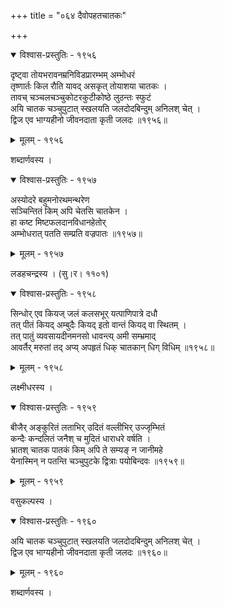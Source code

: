 +++
title = "०६४ दैवोपहतचातकः"

+++



<details open><summary>विश्वास-प्रस्तुतिः - १९५६</summary>

दृष्ट्वा तोयभरावनम्रनिविडप्रारम्भम् अम्भोधरं  
तृष्णार्तः किल रौति यावद् असकृत् तोयाशया चातकः ।  
तावच् चञ्चलचञ्चुकोटरकुटीकोष्ठे लुठन्तः स्फुटं  
अयि चातक चञ्चुपुटात् स्खलयति जलदोदबिन्दुम् अनिलश् चेत् ।  
द्विज एव भाग्यहीनो जीवनदाता कृती जलदः ॥१९५६॥
</details>

<details><summary>मूलम् - १९५६</summary>

दृष्ट्वा तोयभरावनम्रनिविडप्रारम्भम् अम्भोधरं  
तृष्णार्तः किल रौति यावद् असकृत् तोयाशया चातकः ।  
तावच् चञ्चलचञ्चुकोटरकुटीकोष्ठे लुठन्तः स्फुटं  
अयि चातक चञ्चुपुटात् स्खलयति जलदोदबिन्दुम् अनिलश् चेत् ।  
द्विज एव भाग्यहीनो जीवनदाता कृती जलदः ॥१९५६॥
</details>


शब्दार्णवस्य ।  



<details open><summary>विश्वास-प्रस्तुतिः - १९५७</summary>

अस्योदरे बहुमनोरथमन्थरेण  
सञ्चिन्तितं किम् अपि चेतसि चातकेन ।  
हा कष्ट मिष्टफलदानविधानहेतोर्  
अम्भोधरात् पतति सम्प्रति वज्रपातः ॥१९५७॥
</details>

<details><summary>मूलम् - १९५७</summary>

अस्योदरे बहुमनोरथमन्थरेण  
सञ्चिन्तितं किम् अपि चेतसि चातकेन ।  
हा कष्ट मिष्टफलदानविधानहेतोर्  
अम्भोधरात् पतति सम्प्रति वज्रपातः ॥१९५७॥
</details>


लडहचन्द्रस्य । (सु।र। ११०१)  



<details open><summary>विश्वास-प्रस्तुतिः - १९५८</summary>

सिन्धोर् एव कियज् जलं कलसभूर् यत्पाणिपात्रे दधौ   
तत् पीतं कियद् अम्बुदैः कियद् इतो वान्तं कियद् वा स्थितम् ।  
तत् पातुं व्यवसायदीनमनसो धावन्त्य् अमी सम्भ्रमाद्  
आवर्तैर् मरुतां तद् अप्य् अपहृतं धिक् चातकान् धिग् विधिम् ॥१९५८॥
</details>

<details><summary>मूलम् - १९५८</summary>

सिन्धोर् एव कियज् जलं कलसभूर् यत्पाणिपात्रे दधौ   
तत् पीतं कियद् अम्बुदैः कियद् इतो वान्तं कियद् वा स्थितम् ।  
तत् पातुं व्यवसायदीनमनसो धावन्त्य् अमी सम्भ्रमाद्  
आवर्तैर् मरुतां तद् अप्य् अपहृतं धिक् चातकान् धिग् विधिम् ॥१९५८॥
</details>


लक्ष्मीधरस्य ।  



<details open><summary>विश्वास-प्रस्तुतिः - १९५९</summary>

बीजैर् अङ्कुरितं लताभिर् उदितं वल्लीभिर् उज्जृम्भितं  
कन्दैः कन्दलितं जनैश् च मुदितं धाराधरे वर्षति ।  
भ्रातश् चातक पातकं किम् अपि ते सम्यङ् न जानीमहे  
येनास्मिन् न पतन्ति चञ्चुपुटके द्वित्राः पयोबिन्दवः ॥१९५९॥
</details>

<details><summary>मूलम् - १९५९</summary>

बीजैर् अङ्कुरितं लताभिर् उदितं वल्लीभिर् उज्जृम्भितं  
कन्दैः कन्दलितं जनैश् च मुदितं धाराधरे वर्षति ।  
भ्रातश् चातक पातकं किम् अपि ते सम्यङ् न जानीमहे  
येनास्मिन् न पतन्ति चञ्चुपुटके द्वित्राः पयोबिन्दवः ॥१९५९॥
</details>


वसुकल्पस्य ।  



<details open><summary>विश्वास-प्रस्तुतिः - १९६०</summary>

अयि चातक चञ्चुपुटात् स्खलयति जलदोदबिन्दुम् अनिलश् चेत् ।  
द्विज एव भाग्यहीनो जीवनदाता कृती जलदः ॥१९६०॥
</details>

<details><summary>मूलम् - १९६०</summary>

अयि चातक चञ्चुपुटात् स्खलयति जलदोदबिन्दुम् अनिलश् चेत् ।  
द्विज एव भाग्यहीनो जीवनदाता कृती जलदः ॥१९६०॥
</details>


शब्दार्णवस्य ।  

